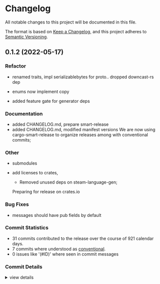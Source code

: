 # Changelog

All notable changes to this project will be documented in this file.

The format is based on [Keep a Changelog](https://keepachangelog.com/en/1.0.0/),
and this project adheres to [Semantic Versioning](https://semver.org/spec/v2.0.0.html).

## 0.1.2 (2022-05-17)

<csr-id-843013c43386a837de6b816f65ab2e520677bab4/>
<csr-id-d1665f62bc81693f5055cd323ca8f8790ca93c63/>
<csr-id-e3b425dafa7bf75ab287c23b365bf7a151eb2361/>
<csr-id-690b0d1df9400aa7e23cd613046c6f88f93cb7a9/>
<csr-id-7e079927b99f2078f455fa1d85be28465846e9b7/>

### Refactor

 - <csr-id-843013c43386a837de6b816f65ab2e520677bab4/> renamed traits, impl serializablebytes for proto..
   dropped downcast-rs dep
 - <csr-id-d1665f62bc81693f5055cd323ca8f8790ca93c63/> enums now implement copy

 - <csr-id-e3b425dafa7bf75ab287c23b365bf7a151eb2361/> added feature gate for generator deps


### Documentation

 - <csr-id-60e3691a305ec8cd3f32fdf5ed68f6b28185b42d/> added CHANGELOG.md, prepare smart-release
 - <csr-id-fb87360214c2f6d1319f467b82b27706ae157111/> added CHANGELOG.md, modified manifest versions
   We are now using cargo-smart-release to organize releases among with
   conventional commits;

### Other

 - <csr-id-690b0d1df9400aa7e23cd613046c6f88f93cb7a9/> submodules
 - <csr-id-7e079927b99f2078f455fa1d85be28465846e9b7/> add licenses to crates,
   * Removed unused deps on steam-language-gen;
   
   Preparing for release on crates.io

### Bug Fixes

 - <csr-id-8dc2d2c1bafcf7684cae908147038bb634b7c96c/> messages should have pub fields by default

### Commit Statistics

<csr-read-only-do-not-edit/>

 - 31 commits contributed to the release over the course of 921 calendar days.
 - 7 commits where understood as [conventional](https://www.conventionalcommits.org).
 - 0 issues like '(#ID)' where seen in commit messages

### Commit Details

<csr-read-only-do-not-edit/>

<details><summary>view details</summary>

 * **Uncategorized**
    - added CHANGELOG.md, modified manifest versions ([`fb87360`](https://github.comgit//saskenuba/SteamHelper-rs/commit/fb87360214c2f6d1319f467b82b27706ae157111))
    - (steam-lang): bump to 0.1.1 ([`6f274ac`](https://github.comgit//saskenuba/SteamHelper-rs/commit/6f274ac18da476ae9391fd1954745194a3756118))
    - (steam-lang): updated deps to latest on crates.io ([`29fbdb2`](https://github.comgit//saskenuba/SteamHelper-rs/commit/29fbdb21e7bffbbf3c60ae3e7aa15b82c2e7c7ed))
    - minor changes to generator and generate fns ([`b955ecd`](https://github.comgit//saskenuba/SteamHelper-rs/commit/b955ecd9ab6b0f14e855f00ea03018d171203c16))
    - renamed traits, impl serializablebytes for proto.. ([`843013c`](https://github.comgit//saskenuba/SteamHelper-rs/commit/843013c43386a837de6b816f65ab2e520677bab4))
    - messages should have pub fields by default ([`8dc2d2c`](https://github.comgit//saskenuba/SteamHelper-rs/commit/8dc2d2c1bafcf7684cae908147038bb634b7c96c))
    - fix (steam-lang-gen): message structs are now packed, and copy types ([`10aa5f8`](https://github.comgit//saskenuba/SteamHelper-rs/commit/10aa5f8cffe944cb9ec82ea392db0e3bf715ff62))
    - (steam-client, lang-gen): initial support for protobuf headers, + ([`26decea`](https://github.comgit//saskenuba/SteamHelper-rs/commit/26decea9f60eba1bf4baf512fdf6b9b5f1e8af7b))
    - refactor, fix (steam-language-gen): Uncommented import, reordered packages ([`621c7ad`](https://github.comgit//saskenuba/SteamHelper-rs/commit/621c7ad371e056bdf62c368ae9377252de59b91f))
    - Merge branch 'master' of github.com:saskenuba/SteamHelper-rs ([`a7f33dc`](https://github.comgit//saskenuba/SteamHelper-rs/commit/a7f33dc69ffac55b175d7e071f755a4b917cb9d0))
    - update (steam-lang-gen): Added reference to steam-protobuf package ([`85f2fc8`](https://github.comgit//saskenuba/SteamHelper-rs/commit/85f2fc8741fc1b33d8522adb195a54e5af836b5f))
    - bump (steam-lang-gen): bumped enum dispatch to avoid error ([`8095664`](https://github.comgit//saskenuba/SteamHelper-rs/commit/8095664a56df33723b18612a39e28af149c19874))
    - submodules ([`690b0d1`](https://github.comgit//saskenuba/SteamHelper-rs/commit/690b0d1df9400aa7e23cd613046c6f88f93cb7a9))
    - enums now implement copy ([`d1665f6`](https://github.comgit//saskenuba/SteamHelper-rs/commit/d1665f62bc81693f5055cd323ca8f8790ca93c63))
    - fixup! fix(steam-web-api): added version for local deps ([`72effa1`](https://github.comgit//saskenuba/SteamHelper-rs/commit/72effa1e4d9d32f70250dda3f8b6941c99ddea07))
    - added feature gate for generator deps ([`e3b425d`](https://github.comgit//saskenuba/SteamHelper-rs/commit/e3b425dafa7bf75ab287c23b365bf7a151eb2361))
    - minor fix(steam-language-gen): refactored enums, removed deprecated ([`8fce1c7`](https://github.comgit//saskenuba/SteamHelper-rs/commit/8fce1c7b32661ce4806fab97c836eb6fd7a3a84a))
    - add licenses to crates, ([`7e07992`](https://github.comgit//saskenuba/SteamHelper-rs/commit/7e079927b99f2078f455fa1d85be28465846e9b7))
    - (steam-language-gen) bumped some old enums with serde_repr ([`34db07d`](https://github.comgit//saskenuba/SteamHelper-rs/commit/34db07d2ec084750c5f42a2c8990353ed597c3fa))
    - big refactor and important bug fix. check log for details + ([`9fc8a4e`](https://github.comgit//saskenuba/SteamHelper-rs/commit/9fc8a4e2686ffc6d5cff86822f07a73d2c8f12fa))
    - parser now emit messages with custom attr macro containing emsg, + ([`101b688`](https://github.comgit//saskenuba/SteamHelper-rs/commit/101b688cb8b9a0eb5105ccfc9d465b8c3951a9eb))
    - new basic traits for messages and enums - Clone, PartialEq, Eq ([`d7f5ca8`](https://github.comgit//saskenuba/SteamHelper-rs/commit/d7f5ca8ea12cf0a91619ad48e48ebb114b808270))
    - huge refactor, check log ([`5369d20`](https://github.comgit//saskenuba/SteamHelper-rs/commit/5369d20d9f28cde94b96976dab5e2909f30ddb3f))
    - updated submodules ([`c710c11`](https://github.comgit//saskenuba/SteamHelper-rs/commit/c710c11b80a13bdd2038f481b40a959c9b07d159))
    - minor cleanup on steam-language-gen ([`ba00a2a`](https://github.comgit//saskenuba/SteamHelper-rs/commit/ba00a2af34fd7e2587f4e6bcb1c1d68828b0f5eb))
    - refactored parser and generator for enums/msgs, almost done ([`805f661`](https://github.comgit//saskenuba/SteamHelper-rs/commit/805f661066544c2b70032f2de4062c4a005be6d8))
    - Added Enum parser; ([`566f92d`](https://github.comgit//saskenuba/SteamHelper-rs/commit/566f92d22d71db3d159afb37d0179ba531bd97d5))
    - Parser correctly consumes const, correctly parse three tokens, + ([`bba7bb7`](https://github.comgit//saskenuba/SteamHelper-rs/commit/bba7bb754d6ab3bd4c618fcdbb6d815ff2fdd3fa))
    - more groundwork on .steamd parser, new inflector dep, check log ([`955d388`](https://github.comgit//saskenuba/SteamHelper-rs/commit/955d388d03f5dca2780240bf3db2bf19ca4c8c19))
    - Merge branch 'master' of github.com:saskenuba/SteamHelper-rs ([`95563c1`](https://github.comgit//saskenuba/SteamHelper-rs/commit/95563c1a343a1ca5acae1ee599fa5aad7920d8f2))
    - added SteamKit as submodule, added steammd parser sketch, +log ([`6742ecc`](https://github.comgit//saskenuba/SteamHelper-rs/commit/6742ecc1ac52cfd52f24e06e611ee66b3dca32d5))
</details>

